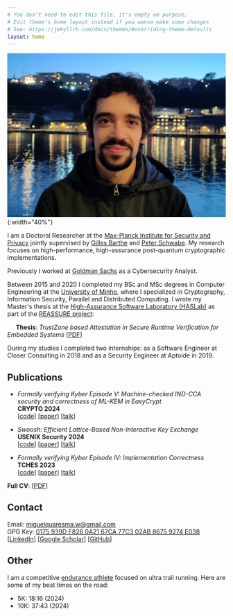```yaml
---
# You don't need to edit this file, it's empty on purpose.
# Edit theme's home layout instead if you wanna make some changes
# See: https://jekyllrb.com/docs/themes/#overriding-theme-defaults
layout: home
---
```

![profile](/assets/profile.jpeg){:width="40%"}

I am a Doctoral Researcher at the [Max-Planck Institute for Security and Privacy](https://www.mpi-sp.org/) jointly supervised by [Gilles Barthe](https://gbarthe.github.io/) and [Peter Schwabe](https://cryptojedi.org/peter/index.shtml). My research focuses on high-performance, high-assurance post-quantum cryptographic implementations.

Previously I worked at [Goldman Sachs](https://www.goldmansachs.com/) as a Cybersecurity Analyst.

Between 2015 and 2020 I completed my BSc and MSc degrees in Computer Engineering at the [University of Minho](https://www.uminho.pt/EN), where I specialized in Cryptography, Information Security, Parallel and Distributed Computing. I wrote my Master's thesis at the [High-Assurance Software Laboratory (HASLab)](https://haslab.uminho.pt/) as part of the
[REASSURE project](http://www.cister.isep.ipp.pt/projects/reassure):

&nbsp;&nbsp;&nbsp;&nbsp;&nbsp;**Thesis**: *TrustZone based Attestation in Secure Runtime Verification for Embedded Systems*
  [[PDF](assets/dissertation.pdf)]

During my studies I completed two internships: as a Software Engineer at Closer Consulting in 2018 and as a Security Engineer at Aptoide in 2019.

## Publications
- *Formally verifying Kyber Episode V: Machine-checked IND-CCA security and correctness of ML-KEM in EasyCrypt*  
  **CRYPTO 2024**  
  [[code](https://github.com/formosa-crypto/formosa-mlkem)] [[paper](https://ia.cr/2024/843)] [[talk](https://youtu.be/QcTSUQ1hzdw?t=2271)]

- *Swoosh: Efficient Lattice-Based Non-Interactive Key Exchange*  
  **USENIX Security 2024**  
  [[code](https://github.com/MQuaresma/pswoosh)] [[paper](https://www.usenix.org/conference/usenixsecurity24/presentation/gajland)] [[talk](https://youtu.be/Mo4g5z2Sea4)]

- *Formally verifying Kyber Episode IV: Implementation Correctness*  
  **TCHES 2023**  
  [[code](https://github.com/formosa-crypto/formosa-mlkem)] [[paper](https://ia.cr/2023/215)] [[talk](https://youtu.be/Y2U0a4hTiNs&t=1522)]

**Full CV**: [[PDF](assets/Short_CV.pdf)]

## Contact
Email: [miguelquaresma.w@gmail.com](mailto:miguelquaresma.w@gmail.com)  
GPG Key: [0175 939D F826 0A21 67CA  77C3 02AB 8675 9274 E038](assets/miguelq.asc)  
[[LinkedIn](https://www.linkedin.com/in/miguel-quaresma-042b07145/)] [[Google Scholar](https://scholar.google.com/citations?user=fgGXMpAAAAAJ)] [[GitHub](https://github.com/MQuaresma)]

## Other
I am a competitive [endurance athlete](https://www.strava.com/athletes/4564921/) focused on ultra trail running.
Here are some of my best times on the road:
- 5K: 18:16 (2024)
- 10K: 37:43 (2024)